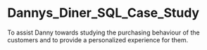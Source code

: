 # Dannys_Diner_SQL_Case_Study
To assist Danny towards studying the purchasing behaviour of the customers and to provide a  personalized experience for them.
